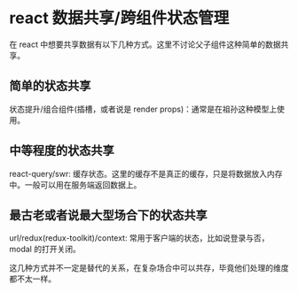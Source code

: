 # react 数据共享/跨组件状态管理

在 react 中想要共享数据有以下几种方式。这里不讨论父子组件这种简单的数据共享。

## 简单的状态共享

状态提升/组合组件(插槽，或者说是 render props)：通常是在祖孙这种模型上使用。

## 中等程度的状态共享

react-query/swr: 缓存状态。这里的缓存不是真正的缓存，只是将数据放入内存中。一般可以用在服务端返回数据上。

## 最古老或者说最大型场合下的状态共享

url/redux(redux-toolkit)/context: 常用于客户端的状态，比如说登录与否，modal 的打开关闭。

这几种方式并不一定是替代的关系，在复杂场合中可以共存，毕竟他们处理的维度都不太一样。
